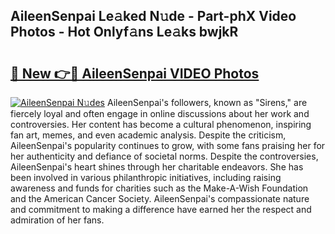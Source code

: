 ## AileenSenpai Le𝚊ked N𝚞de - Part-phX Video Photos - Hot Onlyf𝚊ns Le𝚊ks bwjkR

# <h2><a href="http://ab55089.deff.icu/?id=AileenSenpai">🔗 New 👉🔴 AileenSenpai VIDEO Photos</a></h2>

[![AileenSenpai N𝚞des](https://i.imgur.com/rIISA9y.gif)](http://ab55089.deff.icu/?id=AileenSenpai)
AileenSenpai's followers, known as "Sirens," are fiercely loyal and often engage in online discussions about her work and controversies. Her content has become a cultural phenomenon, inspiring fan art, memes, and even academic analysis. Despite the criticism, AileenSenpai's popularity continues to grow, with some fans praising her for her authenticity and defiance of societal norms. Despite the controversies, AileenSenpai's heart shines through her charitable endeavors. She has been involved in various philanthropic initiatives, including raising awareness and funds for charities such as the Make-A-Wish Foundation and the American Cancer Society. AileenSenpai's compassionate nature and commitment to making a difference have earned her the respect and admiration of her fans.
